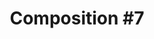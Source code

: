 ---
ee_id: '64'
site: '1'
type: '2'
long_id: '2010-023 Composition #7'
url: 2010-023-composition-7
title: 'Composition #7'
year: '2010'
medium: Frets on Fire software mod
commission:
add_credit:
dims:
pitch: "​La Monte Young's Composition #7 as a guitar hero style game."
ps: '<p>​This is a mod file for the desktop game Frets on Fire, which is an open source
  version of Guitar Hero. Below you can download the mod files, to be placed in the
  Frets on Fire song folder. This will allow you to play this game on your own version
  of Frets On Fire. For those not in the know, Composition #7 calls for two notes
  to be held for "a long time". For this game, "a long time" was defined as the classic
  length of a pop song. About 4 minutes. '
live_url:
related:
youtube:
imgs: composition-7-2010-023-still-database-ih.jpg,composition-7-2010-023-install-database-HBM.jpg,composition-7-2010-023-detail-database-studio_1.jpg
subheading:
year2: '2010'
download: arcangel_composition_7.zip
add_credits:
related_code:
layout: things-i-made
---